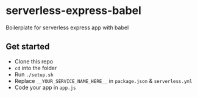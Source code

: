 # serverless-express-babel

Boilerplate for serverless express app with babel

## Get started

- Clone this repo
- `cd` into the folder
- Run `./setup.sh`
- Replace `__YOUR_SERVICE_NAME_HERE__` in `package.json` & `serverless.yml`
- Code your app in `app.js`
